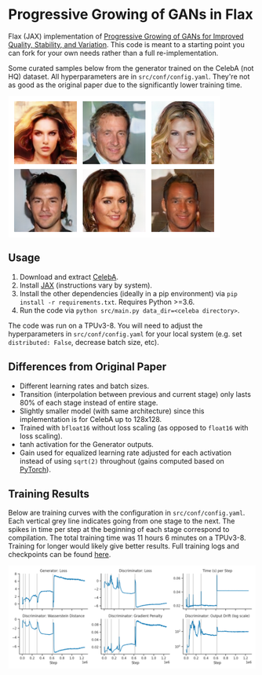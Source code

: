 # Progressive Growing of GANs in Flax

Flax (JAX) implementation of [Progressive Growing of GANs for Improved Quality, Stability, and Variation](https://research.nvidia.com/sites/default/files/pubs/2017-10_Progressive-Growing-of/karras2018iclr-paper.pdf).
This code is meant to a starting point you can fork for your own needs rather than a full re-implementation.

Some curated samples below from the generator trained on the CelebA (not HQ) dataset.
All hyperparameters are in `src/conf/config.yaml`.
They're not as good as the original paper due to the significantly lower training time.

<img align="center" src="https://raw.githubusercontent.com/n2cholas/progan-flax/main/assets/samples.png">

## Usage

1. Download and extract [CelebA](http://mmlab.ie.cuhk.edu.hk/projects/CelebA.html).
2. Install [JAX](https://github.com/google/jax/) (instructions vary by system).
2. Install the other dependencies (ideally in a pip environment) via `pip install -r requirements.txt`. Requires Python >=3.6.
3. Run the code via `python src/main.py data_dir=<celeba directory>`.

The code was run on a TPUv3-8.
You will need to adjust the hyperparameters in `src/conf/config.yaml` for your local system (e.g. set `distributed: False`, decrease batch size, etc).

## Differences from Original Paper

- Different learning rates and batch sizes.
- Transition (interpolation between previous and current stage) only lasts 80% of each stage instead of entire stage.
- Slightly smaller model (with same architecture) since this implementation is for CelebA up to 128x128.
- Trained with `bfloat16` without loss scaling (as opposed to `float16` with loss scaling).
- tanh activation for the Generator outputs.
- Gain used for equalized learning rate adjusted for each activation instead of using `sqrt(2)` throughout (gains computed based on [PyTorch](https://pytorch.org/docs/stable/nn.init.html#torch.nn.init.calculate_gain)).

## Training Results

Below are training curves with the configuration in `src/conf/config.yaml`.
Each vertical grey line indicates going from one stage to the next.
The spikes in time per step at the beginning of each stage correspond to compilation.
The total training time was 11 hours 6 minutes on a TPUv3-8.
Training for longer would likely give better results.
Full training logs and checkpoints can be found [here](https://drive.google.com/drive/folders/1ljXYfGg85Mq5xvU76kJyEeIxN4Ce0Sue?usp=sharing).

<img align="center" width="800" src="https://raw.githubusercontent.com/n2cholas/progan-flax/main/assets/training_curves.png">
